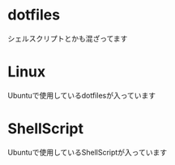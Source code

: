 # dotfiles
シェルスクリプトとかも混ざってます

# Linux  
Ubuntuで使用しているdotfilesが入っています  

# ShellScript  
Ubuntuで使用しているShellScriptが入っています